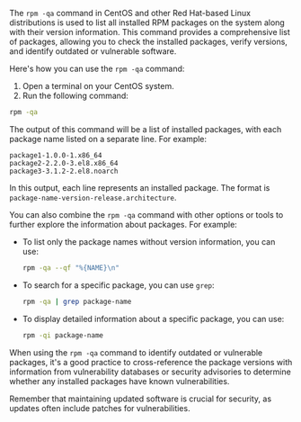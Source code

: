 The `rpm -qa` command in CentOS and other Red Hat-based Linux distributions is used to list all installed RPM packages on the system along with their version information. This command provides a comprehensive list of packages, allowing you to check the installed packages, verify versions, and identify outdated or vulnerable software.

Here's how you can use the `rpm -qa` command:

1. Open a terminal on your CentOS system.
2. Run the following command:
```bash
rpm -qa
```

The output of this command will be a list of installed packages, with each package name listed on a separate line. For example:

```
package1-1.0.0-1.x86_64
package2-2.2.0-3.el8.x86_64
package3-3.1.2-2.el8.noarch
```

In this output, each line represents an installed package. The format is `package-name-version-release.architecture`.

You can also combine the `rpm -qa` command with other options or tools to further explore the information about packages. For example:

- To list only the package names without version information, you can use:
  ```bash
  rpm -qa --qf "%{NAME}\n"
  ```

- To search for a specific package, you can use `grep`:
  ```bash
  rpm -qa | grep package-name
  ```

- To display detailed information about a specific package, you can use:
  ```bash
  rpm -qi package-name
  ```

When using the `rpm -qa` command to identify outdated or vulnerable packages, it's a good practice to cross-reference the package versions with information from vulnerability databases or security advisories to determine whether any installed packages have known vulnerabilities.

Remember that maintaining updated software is crucial for security, as updates often include patches for vulnerabilities.